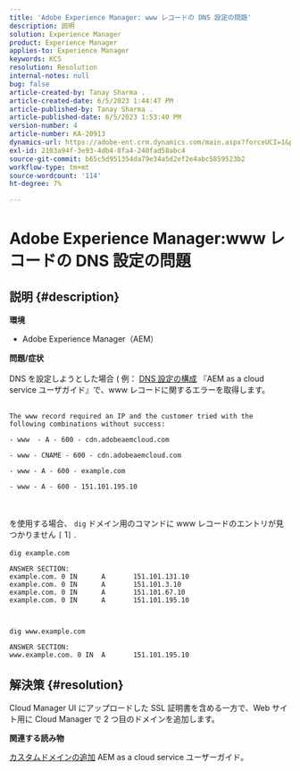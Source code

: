 ```yaml
---
title: 'Adobe Experience Manager: www レコードの DNS 設定の問題'
description: 説明
solution: Experience Manager
product: Experience Manager
applies-to: Experience Manager
keywords: KCS
resolution: Resolution
internal-notes: null
bug: false
article-created-by: Tanay Sharma .
article-created-date: 6/5/2023 1:44:47 PM
article-published-by: Tanay Sharma .
article-published-date: 6/5/2023 1:53:40 PM
version-number: 4
article-number: KA-20913
dynamics-url: https://adobe-ent.crm.dynamics.com/main.aspx?forceUCI=1&pagetype=entityrecord&etn=knowledgearticle&id=bc720f1f-a703-ee11-8f6e-6045bd006b4b
exl-id: 2103a94f-3e93-4db4-8fa4-240fad58abc4
source-git-commit: b65c5d951354da79e34a5d2ef2e4abc5859523b2
workflow-type: tm+mt
source-wordcount: '114'
ht-degree: 7%

---
```


# Adobe Experience Manager:www レコードの DNS 設定の問題

## 説明 {#description}

<b>環境</b>
- Adobe Experience Manager（AEM）

<b>問題/症状</b><br><br>DNS を設定しようとした場合 ( 例： [DNS 設定の構成](https://experienceleague.adobe.com/docs/experience-manager-cloud-service/content/implementing/using-cloud-manager/custom-domain-names/configure-dns-settings.html) 『AEM as a cloud service ユーザガイド』で、www レコードに関するエラーを取得します。 <br><br>

```
The www record required an IP and the customer tried with the following combinations without success:

- www  - A - 600 - cdn.adobeaemcloud.com

- www - CNAME - 600 - cdn.adobeaemcloud.com

- www - A - 600 - example.com

- www - A - 600 - 151.101.195.10
```

<br><br>を使用する場合、 `dig` ドメイン用のコマンドに www レコードのエントリが見つかりません `[` 1`]` .<br><br>`dig example.com`



```
ANSWER SECTION:
example.com. 0 IN      A       151.101.131.10
example.com. 0 IN      A       151.101.3.10
example.com. 0 IN      A       151.101.67.10
example.com. 0 IN      A       151.101.195.10
```


` `

`dig www.example.com`




```
ANSWER SECTION:
www.example.com. 0 IN  A       151.101.195.10
```



## 解決策 {#resolution}


Cloud Manager UI にアップロードした SSL 証明書を含める一方で、Web サイト用に Cloud Manager で 2 つ目のドメインを追加します。

<b>関連する読み物</b>

[カスタムドメインの追加](https://experienceleague.adobe.com/docs/experience-manager-cloud-service/content/implementing/using-cloud-manager/custom-domain-names/add-custom-domain-name.html) AEM as a cloud service ユーザーガイド。
